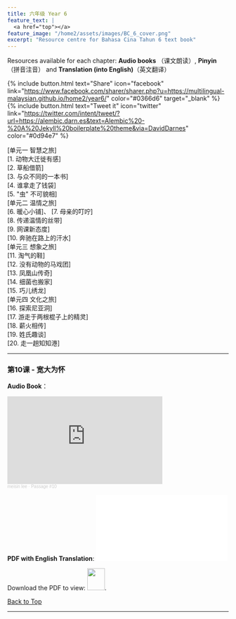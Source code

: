 ```yaml
---
title: 六年级 Year 6 
feature_text: |
  <a href="top"></a>
feature_image: "/home2/assets/images/BC_6_cover.png"
excerpt: "Resource centre for Bahasa Cina Tahun 6 text book"
---
```

Resources available for each chapter: **Audio books** （课文朗读）, **Pinyin**（拼音注音） and **Translation (into English)**（英文翻译）

{% include button.html text="Share" icon="facebook" link="https://www.facebook.com/sharer/sharer.php?u=https://multilingual-malaysian.github.io/home2/year6/" color="#0366d6" target="_blank" %}  {% include button.html text="Tweet it" icon="twitter" link="https://twitter.com/intent/tweet/?url=https://alembic.darn.es&text=Alembic%20-%20A%20Jekyll%20boilerplate%20theme&via=DavidDarnes" color="#0d94e7" %}

[单元一 智慧之旅]\
[1. 动物大迁徙有感]\
[2. 草船借箭]\
[3. 与众不同的一本书]\
[4. 谁拿走了钱袋]\
[5. "虫" 不可貌相]\
[单元二 温情之旅]\
[6. 暖心小铺]、
[7. 母亲的叮咛]\
[8. 传递温情的丝带]\
[9. 网课新态度]\
[10. 奔驰在路上的汗水]\
[单元三 想象之旅]\
[11. 淘气的鞋]\
[12. 没有动物的马戏团]\
[13. 凤凰山传奇]\
[14. 细菌也搬家]\
[15. 巧儿绣龙]\
[单元四 文化之旅]\
[16. 探索尼亚洞]\
[17. 游走于两根棍子上的精灵]\
[18. 薪火相传]\
[19. 姓氏趣谈]\
[20. 走一趟知知港]


----
### 第10课 - 宽大为怀 <a name="passage10"></a>
**Audio Book**： 
<iframe width="70%" height="200" scrolling="no" frameborder="no" allow="autoplay" src="https://w.soundcloud.com/player/?url=https%3A//api.soundcloud.com/tracks/1331635966&color=%23ff5500&auto_play=false&hide_related=false&show_comments=true&show_user=true&show_reposts=false&show_teaser=true&visual=true"></iframe><div style="font-size: 10px; color: #cccccc;line-break: anywhere;word-break: normal;overflow: hidden;white-space: nowrap;text-overflow: ellipsis; font-family: Interstate,Lucida Grande,Lucida Sans Unicode,Lucida Sans,Garuda,Verdana,Tahoma,sans-serif;font-weight: 100;"><a href="https://soundcloud.com/meisin-lee-338497804" title="meisin lee" target="_blank" style="color: #cccccc; text-decoration: none;">meisin lee</a> · <a href="https://soundcloud.com/meisin-lee-338497804/passage-10" title="Passage #10" target="_blank" style="color: #cccccc; text-decoration: none;">Passage #10</a></div>

**PDF with English Translation**:
<object data="/home2/doc/BC_4_Passage10.pdf" type="application/pdf" width="700px" height="700px">
   <embed src="/home2/doc/BC_4_Passage10.pdf">
        <p>Download the PDF to view: <a href="/home2/doc/BC_4_Passage10.pdf"><img src="/home2/assets/images/pdf_icon.png" width="40" height="50"></a>.</p>
   </embed>
</object>

[Back to Top](#top)

----
